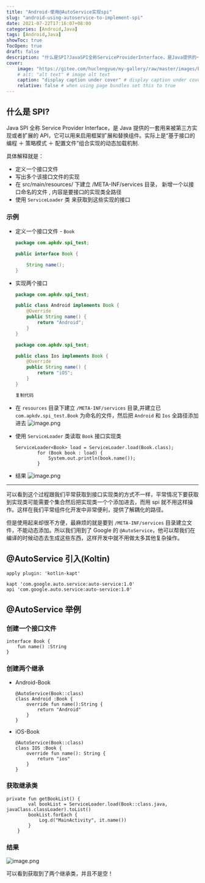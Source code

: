 ```yaml
---
title: "Android-使用@AutoService实现spi"
slug: "android-using-autoservice-to-implement-spi"
date: 2021-07-22T17:16:07+08:00
categories: [Android,Java]
tags: [Android,Java]
showToc: true
TocOpen: true
draft: false
description: "什么是SPI?JavaSPI全称ServiceProviderInterface，是Java提供的一套用来被第三方实"
cover: 
    image: "https://gitee.com/huclengyue/my-gallery/raw/master/images/blog/164672685915117111d731ac3ddc9~tplv-t2oaga2asx-zoom-in-crop-mark:1304:0:0:0.awebp"
    # alt: "alt text" # image alt text
    caption: "display caption under cover" # display caption under cover
    relative: false # when using page bundles set this to true
---
```

                
## **什么是 SPI?**

Java SPI 全称 Service Provider Interface，是 Java 提供的一套用来被第三方实现或者扩展的 API，它可以用来启用框架扩展和替换组件。实际上是“基于接口的编程 ＋ 策略模式 ＋ 配置文件”组合实现的动态加载机制.

具体解释就是：

* 定义一个接口文件
* 写出多个该接口文件的实现
* 在 src/main/resources/ 下建立 /META-INF/services 目录， 新增一个以接口命名的文件 , 内容是要接口的实现类全路径
* 使用 `ServiceLoader` 类 来获取到这些实现的接口

### **示例**

* 定义一个接口文件 - `Book`
  
  ```Java
  package com.apkdv.spi_test;
  
  public interface Book {
  
      String name();
  }
  ```
* 实现两个接口
  
  ```Java
  package com.apkdv.spi_test;
  
  public class Android implements Book {
      @Override
      public String name() {
          return "Android";
      }
  }
  ```
  
  ```Java
  package com.apkdv.spi_test;
  
  public class Ios implements Book {
      @Override
      public String name() {
          return "iOS";
      }
  }
  
  复制代码
  ```
* 在 `resources` 目录下建立 `/META-INF/services` 目录,并建立已 `com.apkdv.spi_test.Book` 为命名的文件，然后把 `Android` 和 `Ios` 全路径添加进去
  ![image.png](https://user-gold-cdn.xitu.io/2020/3/25/17111d731ab34b9b?imageView2/0/w/1280/h/960/format/webp/ignore-error/1)
* 使用 `ServiceLoader` 类读取 `Book` 接口实现类
  
  ```
  ServiceLoader<Book> load = ServiceLoader.load(Book.class);
          for (Book book : load) {
              System.out.println(book.name());
          }
  ```
* 结果
  ![image.png](https://user-gold-cdn.xitu.io/2020/3/25/17111d731ab8e9d2?imageView2/0/w/1280/h/960/format/webp/ignore-error/1)

---

可以看到这个过程跟我们平常获取到接口实现类的方式不一样，平常情况下要获取到实现类可能需要个集合然后把实现类一个个添加进去，而用 spi 就不用这样操作。这样在我们平常组件化开发中非常便利，提供了解耦化的路径。

但是使用起来却很不方便，最麻烦的就是要到 `/META-INF/services` 目录建立文件，不能动态添加。所以我们用到了 Google 的 `@AutoService`，他可以帮我们在编译的时候动态去生成这些东西，这样开发中就不用做太多其他复杂操作。

## **@AutoService 引入(Koltin)**

```
apply plugin: 'kotlin-kapt'
```

```
kapt 'com.google.auto.service:auto-service:1.0'
api 'com.google.auto.service:auto-service:1.0'
```

## **@AutoService 举例**

### **创建一个接口文件**

```
interface Book {
    fun name() :String
}
```

### **创建两个继承**

* Android-Book
  ```
  @AutoService(Book::class)
  class Android :Book {
      override fun name():String {
          return "Android"
      }
  }
  ```
* iOS-Book
  ```
  @AutoService(Book::class)
  class IOS :Book {
      override fun name(): String {
          return "ios"
      }
  }
  ```

### **获取继承类**

```
private fun getBookList() {
        val bookList = ServiceLoader.load(Book::class.java, javaClass.classLoader).toList()
        bookList.forEach {
            Log.d("MainActivity", it.name())
        }
    }
```

### **结果**

![image.png](https://gitee.com/huclengyue/my-gallery/raw/master/images/blog/164672685915117111d731ac3ddc9~tplv-t2oaga2asx-zoom-in-crop-mark:1304:0:0:0.awebp)

可以看到获取到了两个继承类，并且不是空！

